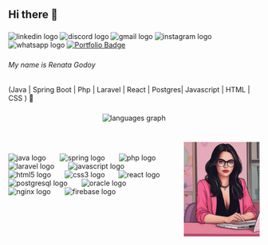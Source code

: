 <h2 align="left">Hi there 👋</h2>

###

<div align="left">
  <img src="https://img.shields.io/static/v1?message=LinkedIn&logo=linkedin&label=&color=cc57cf&logoColor=white&labelColor=cc57cf&style=flat" height="20" alt="linkedin logo"  />
  <img src="https://img.shields.io/static/v1?message=Discord&logo=discord&label=&color=cc57cf&logoColor=white&labelColor=cc57cf&style=flat" height="20" alt="discord logo"  />
  <img src="https://img.shields.io/static/v1?message=Gmail&logo=gmail&label=&color=cc57cf&logoColor=white&labelColor=cc57cf&style=flat" height="20" alt="gmail logo"  />
  <img src="https://img.shields.io/static/v1?message=Instagram&logo=instagram&label=&color=cc57cf&logoColor=white&labelColor=cc57cf&style=flat" height="20" alt="instagram logo"  />
  <img src="https://img.shields.io/static/v1?message=Whatsapp&logo=whatsapp&label=&color=cc57cf&logoColor=white&labelColor=cc57cf&style=flat" height="20" alt="whatsapp logo"  />
  <a href="https://portifolio-renata-godoys-projects.vercel.app/">
  <img src="https://img.shields.io/v1?message=My%20Portfolio&color=cc57cf&logo=github&logoColor=white&labelColor=cc57cf&style=flat" height="20" alt="Portfolio Badge" />
</a>
</div>

###

<h6 align="left">My name is Renata Godoy</h6>

###

<p align="left">(Java | Spring Boot | Php | Laravel | React | Postgres| Javascript | HTML | CSS ) 🚀</p>

###

<div align="center">
  <img src="https://github-readme-stats.vercel.app/api/top-langs?username=renatagodoy&locale=en&hide_title=true&layout=compact&card_width=320&langs_count=4&theme=midnight-purple&hide_border=true" height="130" alt="languages graph"  />
</div>

###

<br clear="both">

<img align="right" height="190" src="img2.png " style="padding-left: 20px;" />

###

<div align="left">
  <img src="https://cdn.jsdelivr.net/gh/devicons/devicon/icons/java/java-original.svg" height="45" alt="java logo"  />
  <img width="20" />
  <img src="https://cdn.jsdelivr.net/gh/devicons/devicon/icons/spring/spring-original.svg" height="45" alt="spring logo"  />
  <img width="20" />
  <img src="https://cdn.jsdelivr.net/gh/devicons/devicon/icons/php/php-original.svg" height="45" alt="php logo"  />
  <img width="20" />
  <img src="https://cdn.jsdelivr.net/gh/devicons/devicon/icons/laravel/laravel-original.svg" height="45" alt="laravel logo"  />
  <img width="20" />
  <img src="https://cdn.jsdelivr.net/gh/devicons/devicon/icons/javascript/javascript-original.svg" height="45" alt="javascript logo"  />
  <img width="20" />
  <img src="https://cdn.jsdelivr.net/gh/devicons/devicon/icons/html5/html5-original.svg" height="45" alt="html5 logo"  />
  <img width="20" />
  <img src="https://cdn.jsdelivr.net/gh/devicons/devicon/icons/css3/css3-original.svg" height="45" alt="css3 logo"  />
  <img width="20" />
  <img src="https://cdn.jsdelivr.net/gh/devicons/devicon/icons/react/react-original.svg" height="45" alt="react logo"  />
  <img width="20" />
  <img src="https://cdn.jsdelivr.net/gh/devicons/devicon/icons/postgresql/postgresql-original.svg" height="45" alt="postgresql logo"  />
  <img width="20" />
  <img src="https://cdn.jsdelivr.net/gh/devicons/devicon/icons/oracle/oracle-original.svg" height="45" alt="oracle logo"  />
  <img width="20" />
  <img src="https://cdn.jsdelivr.net/gh/devicons/devicon/icons/nginx/nginx-original.svg" height="45" alt="nginx logo"  />
  <img width="20" />
  <img src="https://cdn.jsdelivr.net/gh/devicons/devicon/icons/firebase/firebase-plain.svg" height="45" alt="firebase logo"  />
</div>

###